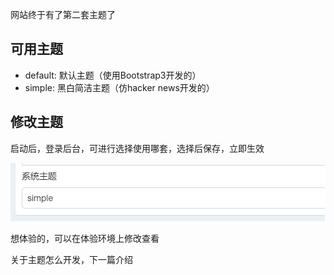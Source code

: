 网站终于有了第二套主题了

## 可用主题

- default: 默认主题（使用Bootstrap3开发的）
- simple: 黑白简洁主题（仿hacker news开发的）

## 修改主题

启动后，登录后台，可进行选择使用哪套，选择后保存，立即生效

![](../assets/QQ20190131-173707.png)

想体验的，可以在体验环境上修改查看

关于主题怎么开发，下一篇介绍
